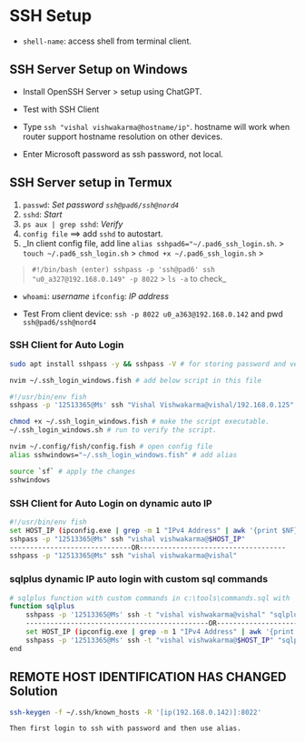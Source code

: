 
# SSH Setup

- `shell-name`: access shell from terminal client.

## SSH Server Setup on Windows

- Install OpenSSH Server > setup using ChatGPT.

- Test with SSH Client
- Type `ssh "vishal vishwakarma@hostname/ip"`. hostname will work when router support hostname resolution on other devices.
- Enter Microsoft password as ssh password, not local.

## SSH Server setup in Termux

 1. `passwd`: _Set password `ssh@pad6/ssh@nord4`_
 2. `sshd`: _Start_
 3. `ps aux | grep sshd`: _Verify_
 4. `config file` ==> add `sshd` to autostart.
 5. _In client config file, add  line `alias sshpad6="~/.pad6_ssh_login.sh`. > `touch ~/.pad6_ssh_login.sh` > `chmod +x ~/.pad6_ssh_login.sh` >

 >`#!/bin/bash (enter) sshpass -p 'ssh@pad6' ssh "u0_a327@192.168.0.149" -p 8022` > `ls -a` to check_

- `whoami`: _username_ `ifconfig`: _IP address_

- Test From client device: `ssh -p 8022 u0_a363@192.168.0.142` and pwd `ssh@pad6/ssh@nord4`

### SSH Client for Auto Login

```bash
sudo apt install sshpass -y && sshpass -V # for storing password and verify

nvim ~/.ssh_login_windows.fish # add below script in this file

#!/usr/bin/env fish
sshpass -p '12513365@Ms' ssh "Vishal Vishwakarma@vishal/192.168.0.125"

chmod +x ~/.ssh_login_windows.fish # make the script executable.
~/.ssh_login_windows.sh # run to verify the script.

nvim ~/.config/fish/config.fish # open config file
alias sshwindows="~/.ssh_login_windows.fish" # add alias

source `sf` # apply the changes
sshwindows
```

### SSH Client for Auto Login on dynamic auto IP

```bash
#!/usr/bin/env fish
set HOST_IP (ipconfig.exe | grep -m 1 "IPv4 Address" | awk '{print $NF}' | tr -d '\r') # Get filtered host IP address
sshpass -p "12513365@Ms" ssh "vishal vishwakarma@$HOST_IP"
------------------------------OR------------------------------------
sshpass -p "12513365@Ms" ssh "vishal vishwakarma@vishal"
```

### sqlplus dynamic IP auto login with custom sql commands

```bash
# sqlplus function with custom commands in c:\tools\commands.sql with 'cl scr and set linesize 100'
function sqlplus
    sshpass -p '12513365@Ms' ssh -t "vishal vishwakarma@vishal" "sqlplus system/tiger @C:\\tools\\commands.sql"
    ---------------------------------------------OR---------------------------------------------------------
    set HOST_IP (ipconfig.exe | grep -m 1 "IPv4 Address" | awk '{print $NF}' | tr -d '\r') # IP address containing 172.25.16.1
    sshpass -p '12513365@Ms' ssh -t "vishal vishwakarma@$HOST_IP" "sqlplus system/tiger @C:\\tools\\commands.sql"
end
```

## REMOTE HOST IDENTIFICATION HAS CHANGED Solution

```bash
ssh-keygen -f ~/.ssh/known_hosts -R '[ip(192.168.0.142)]:8022'

Then first login to ssh with password and then use alias.
```
